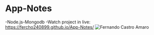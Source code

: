 # App-Notes
-Node.js-Mongodb
-Watch project in live: https://fercho240899.github.io/App-Notes/
![Fernando Castro Amaro](https://repository-images.githubusercontent.com/526829137/0e1bd3af-aa53-4782-8e54-8f89cca12bee)
